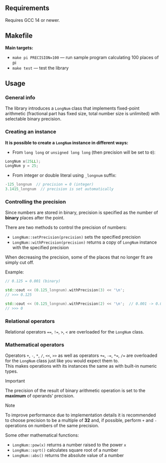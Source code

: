 ## Requirements

Requires GCC 14 or newer.


## Makefile

**Main targets:**
* `make pi PRECISION=100` — run sample program calculating 100 places of pi
* `make test` — test the library

## Usage

### General info

The library introduces a `LongNum` class that implements fixed-point arithmetic (fractional part has fixed size,
total number size is unlimited) with selectable binary precision.

### Creating an instance

**It is possible to create a `LongNum` instance in different ways:**

* From `long long` or `unsigned long long` (then precision will be set to `0`):
```c++
LongNum x(25LL);
LongNum y = 25;
```

* From integer or double literal using `_longnum` suffix:
```c++
-125_longnum  // precision = 0 (integer)
3.1415_longnum  // precision is set automatically
```


### Controlling the precision
Since numbers are stored in binary, precision is specified as the number of **binary** places after the point.

There are two methods to control the precision of numbers:
* `LongNum::setPrecision(precision)` sets the specified precision
* `LongNum::withPrecision(precision)` returns a copy of `LongNum` instance with the specified precision

When decreasing the precision, some of the places that no longer fit are simply cut off.

Example:
```c++
// 0.125 = 0.001 (binary)

std::cout << (0.125_longnum).withPrecision(3) << '\n';
// >>> 0.125

std::cout << (0.125_longnum).withPrecision(2) << '\n';  // 0.001 -> 0.00
// >>> 0
```

### Relational operators
Relational operators `==`, `!=`, `>`, `<`  are overloaded for the `LongNum` class.

### Mathematical operators
Operators `+`, `-`, `*`, `/`, `<<`, `>>` as well as operators `+=`, `-=`, `*=`, `/=` are overloaded for the `LongNum`
class just like you would expect them to.  
This makes operations with its instances the same as with built-in numeric types.

> [!IMPORTANT]  
> The precision of the result of binary arithmetic operation is set to the **maximum** of operands' precision.

> [!NOTE]  
> To improve performance due to implementation details it is recommended to choose precision to be a multiple of **32**
> and, if possible, perform `+` and `-` operations on numbers of the same precision.

Some other mathematical functions:
* `LongNum::pow(x)` returns a number raised to the power `x`
* `LongNum::sqrt()` calculates square root of a number
* `LongNum::abs()` returns the absolute value of a number


